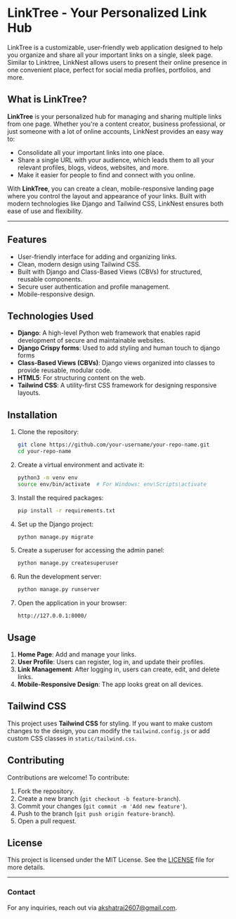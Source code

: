 # LinkTree - Your Personalized Link Hub

LinkTree is a customizable, user-friendly web application designed to help you organize and share all your important links on a single, sleek page. Similar to Linktree, LinkNest allows users to present their online presence in one convenient place, perfect for social media profiles, portfolios, and more.

## What is LinkTree?

**LinkTree** is your personalized hub for managing and sharing multiple links from one page. Whether you're a content creator, business professional, or just someone with a lot of online accounts, LinkNest provides an easy way to:

- Consolidate all your important links into one place.
- Share a single URL with your audience, which leads them to all your relevant profiles, blogs, videos, websites, and more.
- Make it easier for people to find and connect with you online.

With **LinkTree**, you can create a clean, mobile-responsive landing page where you control the layout and appearance of your links. Built with modern technologies like Django and Tailwind CSS, LinkNest ensures both ease of use and flexibility.

---

## Features

- User-friendly interface for adding and organizing links.
- Clean, modern design using Tailwind CSS.
- Built with Django and Class-Based Views (CBVs) for structured, reusable components.
- Secure user authentication and profile management.
- Mobile-responsive design.

## Technologies Used

- **Django**: A high-level Python web framework that enables rapid development of secure and maintainable websites.
- **Django Crispy forms**:  Used to add styling and human touch to django forms
- **Class-Based Views (CBVs)**: Django views organized into classes to provide reusable, modular code.
- **HTML5**: For structuring content on the web.
- **Tailwind CSS**: A utility-first CSS framework for designing responsive layouts.

  
## Installation

1. Clone the repository:

    ```bash
    git clone https://github.com/your-username/your-repo-name.git
    cd your-repo-name
    ```

2. Create a virtual environment and activate it:

    ```bash
    python3 -m venv env
    source env/bin/activate  # For Windows: env\Scripts\activate
    ```

3. Install the required packages:

    ```bash
    pip install -r requirements.txt
    ```

4. Set up the Django project:

    ```bash
    python manage.py migrate
    ```

5. Create a superuser for accessing the admin panel:

    ```bash
    python manage.py createsuperuser
    ```

6. Run the development server:

    ```bash
    python manage.py runserver
    ```

7. Open the application in your browser:

    ```
    http://127.0.0.1:8000/
    ```

## Usage

1. **Home Page**: Add and manage your links.
2. **User Profile**: Users can register, log in, and update their profiles.
3. **Link Management**: After logging in, users can create, edit, and delete links.
4. **Mobile-Responsive Design**: The app looks great on all devices.


## Tailwind CSS

This project uses **Tailwind CSS** for styling. If you want to make custom changes to the design, you can modify the `tailwind.config.js` or add custom CSS classes in `static/tailwind.css`.

## Contributing

Contributions are welcome! To contribute:

1. Fork the repository.
2. Create a new branch (`git checkout -b feature-branch`).
3. Commit your changes (`git commit -m 'Add new feature'`).
4. Push to the branch (`git push origin feature-branch`).
5. Open a pull request.

## License

This project is licensed under the MIT License. See the [LICENSE](LICENSE) file for more details.

---

### Contact

For any inquiries, reach out via [akshatraj2607@gmail.com](mailto:akshatraj2607@gmail.com).


